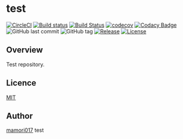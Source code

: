# test

[![CircleCI](https://circleci.com/gh/mamori017/test.svg?style=svg)](https://circleci.com/gh/mamori017/test)
[![Build status](https://ci.appveyor.com/api/projects/status/ov1u43ua1bnuijpq?svg=true)](https://ci.appveyor.com/project/mamori017/test)
[![Build Status](https://travis-ci.org/mamori017/test.svg?branch=master)](https://travis-ci.org/mamori017/test)
[![codecov](https://codecov.io/gh/mamori017/test/branch/master/graph/badge.svg)](https://codecov.io/gh/mamori017/test)
[![Codacy Badge](https://api.codacy.com/project/badge/Grade/cc5ca28f431345c6b8243f973a870baf)](https://www.codacy.com/app/mamori017/test?utm_source=github.com&amp;utm_medium=referral&amp;utm_content=mamori017/test&amp;utm_campaign=Badge_Grade)
![GitHub last commit](https://img.shields.io/github/last-commit/mamori017/test.svg)
![GitHub tag](https://img.shields.io/github/tag/mamori017/test.svg)
[![Release](https://img.shields.io/github/release/mamori017/test.svg)](https://github.com/mamori017/test/releases/latest)
[![License](https://img.shields.io/github/license/mamori017/test.svg)](https://github.com/mamori017/test/blob/master/LICENSE)

## Overview

Test repository.

## Licence

[MIT](https://github.com/mamori017/test/blob/master/LICENSE)

## Author

[mamori017](https://github.com/mamori017)
test
